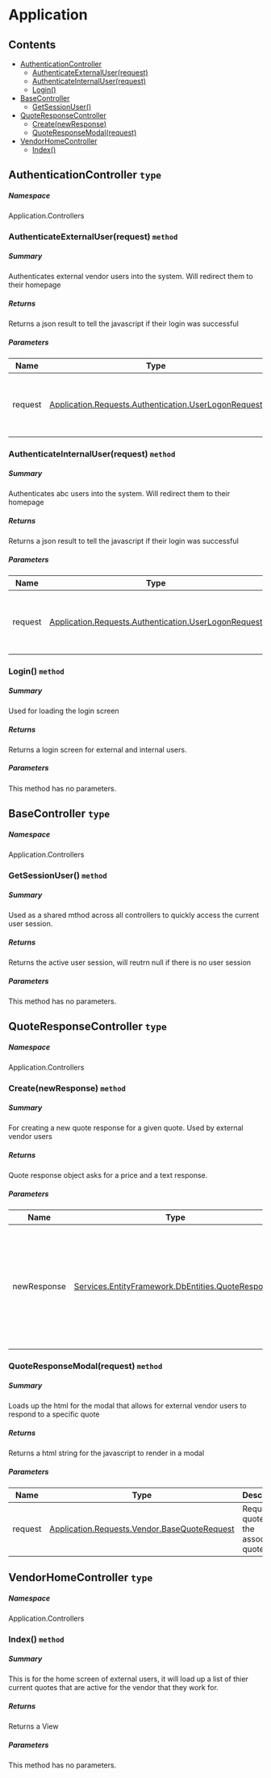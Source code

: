 <a name='assembly'></a>
# Application

## Contents

- [AuthenticationController](#T-Application-Controllers-AuthenticationController 'Application.Controllers.AuthenticationController')
  - [AuthenticateExternalUser(request)](#M-Application-Controllers-AuthenticationController-AuthenticateExternalUser-Application-Requests-Authentication-UserLogonRequest- 'Application.Controllers.AuthenticationController.AuthenticateExternalUser(Application.Requests.Authentication.UserLogonRequest)')
  - [AuthenticateInternalUser(request)](#M-Application-Controllers-AuthenticationController-AuthenticateInternalUser-Application-Requests-Authentication-UserLogonRequest- 'Application.Controllers.AuthenticationController.AuthenticateInternalUser(Application.Requests.Authentication.UserLogonRequest)')
  - [Login()](#M-Application-Controllers-AuthenticationController-Login 'Application.Controllers.AuthenticationController.Login')
- [BaseController](#T-Application-Controllers-BaseController 'Application.Controllers.BaseController')
  - [GetSessionUser()](#M-Application-Controllers-BaseController-GetSessionUser 'Application.Controllers.BaseController.GetSessionUser')
- [QuoteResponseController](#T-Application-Controllers-QuoteResponseController 'Application.Controllers.QuoteResponseController')
  - [Create(newResponse)](#M-Application-Controllers-QuoteResponseController-Create-Services-EntityFramework-DbEntities-QuoteResponse- 'Application.Controllers.QuoteResponseController.Create(Services.EntityFramework.DbEntities.QuoteResponse)')
  - [QuoteResponseModal(request)](#M-Application-Controllers-QuoteResponseController-QuoteResponseModal-Application-Requests-Vendor-BaseQuoteRequest- 'Application.Controllers.QuoteResponseController.QuoteResponseModal(Application.Requests.Vendor.BaseQuoteRequest)')
- [VendorHomeController](#T-Application-Controllers-VendorHomeController 'Application.Controllers.VendorHomeController')
  - [Index()](#M-Application-Controllers-VendorHomeController-Index 'Application.Controllers.VendorHomeController.Index')

<a name='T-Application-Controllers-AuthenticationController'></a>
## AuthenticationController `type`

##### Namespace

Application.Controllers

<a name='M-Application-Controllers-AuthenticationController-AuthenticateExternalUser-Application-Requests-Authentication-UserLogonRequest-'></a>
### AuthenticateExternalUser(request) `method`

##### Summary

Authenticates external vendor users into the system. Will redirect them to their homepage

##### Returns

Returns a json result to tell the javascript if their login was successful

##### Parameters

| Name | Type | Description |
| ---- | ---- | ----------- |
| request | [Application.Requests.Authentication.UserLogonRequest](#T-Application-Requests-Authentication-UserLogonRequest 'Application.Requests.Authentication.UserLogonRequest') | Request asks for their email address and password |

<a name='M-Application-Controllers-AuthenticationController-AuthenticateInternalUser-Application-Requests-Authentication-UserLogonRequest-'></a>
### AuthenticateInternalUser(request) `method`

##### Summary

Authenticates abc users into the system. Will redirect them to their homepage

##### Returns

Returns a json result to tell the javascript if their login was successful

##### Parameters

| Name | Type | Description |
| ---- | ---- | ----------- |
| request | [Application.Requests.Authentication.UserLogonRequest](#T-Application-Requests-Authentication-UserLogonRequest 'Application.Requests.Authentication.UserLogonRequest') | Request asks for their email address and password |

<a name='M-Application-Controllers-AuthenticationController-Login'></a>
### Login() `method`

##### Summary

Used for loading the login screen

##### Returns

Returns a login screen for external and internal users.

##### Parameters

This method has no parameters.

<a name='T-Application-Controllers-BaseController'></a>
## BaseController `type`

##### Namespace

Application.Controllers

<a name='M-Application-Controllers-BaseController-GetSessionUser'></a>
### GetSessionUser() `method`

##### Summary

Used as a shared mthod across all controllers to quickly access the 
current user session.

##### Returns

Returns the active user session, will reutrn null if there is no user session

##### Parameters

This method has no parameters.

<a name='T-Application-Controllers-QuoteResponseController'></a>
## QuoteResponseController `type`

##### Namespace

Application.Controllers

<a name='M-Application-Controllers-QuoteResponseController-Create-Services-EntityFramework-DbEntities-QuoteResponse-'></a>
### Create(newResponse) `method`

##### Summary

For creating a new quote response for a given quote. Used by external vendor users

##### Returns

Quote response object asks for a price and a text response.

##### Parameters

| Name | Type | Description |
| ---- | ---- | ----------- |
| newResponse | [Services.EntityFramework.DbEntities.QuoteResponse](#T-Services-EntityFramework-DbEntities-QuoteResponse 'Services.EntityFramework.DbEntities.QuoteResponse') | Wull respond with a json object for the javascript to determine if the request has been completed |

<a name='M-Application-Controllers-QuoteResponseController-QuoteResponseModal-Application-Requests-Vendor-BaseQuoteRequest-'></a>
### QuoteResponseModal(request) `method`

##### Summary

Loads up the html for the modal that allows for external vendor users
to respond to a specific quote

##### Returns

Returns a html string for the javascript to render in a modal

##### Parameters

| Name | Type | Description |
| ---- | ---- | ----------- |
| request | [Application.Requests.Vendor.BaseQuoteRequest](#T-Application-Requests-Vendor-BaseQuoteRequest 'Application.Requests.Vendor.BaseQuoteRequest') | Requests a quote id fot the associated quote |

<a name='T-Application-Controllers-VendorHomeController'></a>
## VendorHomeController `type`

##### Namespace

Application.Controllers

<a name='M-Application-Controllers-VendorHomeController-Index'></a>
### Index() `method`

##### Summary

This is for the home screen of external users, it will load up a list of thier current
quotes that are active for the vendor that they work for.

##### Returns

Returns a View

##### Parameters

This method has no parameters.
